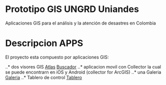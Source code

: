 # Prototipo GIS UNGRD Uniandes
Aplicaciones GIS para el análisis y la atención de desastres en Colombia

# Descripcion APPS

El proyecto esta compuesto por aplicaciones GIS:

..* dos visores GIS [Atlas](/UNGRDPrototipo/Atlas/)   [Buscador](/UNGRDPrototipo/buscador/)
..* aplicacion movil con Collector la cual se puede encontrarn en iOS y Android (collector for ArcGIS)
..* una Galeria [Galeria](https://uandes.maps.arcgis.com/apps/PublicGallery/index.html?appid=97d64401d8fe423485007c4592f53e74)
..* Tablero de control [Tablero](https://uandes.maps.arcgis.com/apps/dashboard/index.html#/a38f47a5ee4c49eaa13aa52295bc6a4d)
